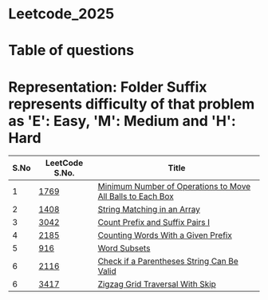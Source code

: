 # Leetcode_2025
# Table of questions
# Representation: Folder Suffix represents difficulty of that problem as 'E': Easy, 'M': Medium and 'H': Hard

| S.No | LeetCode S.No. | Title                                                                 |
|------|----------------|----------------------------------------------------------------------|
| 1    | [1769](https://leetcode.com/problems/minimum-number-of-operations-to-move-all-balls-to-each-box/)           | [Minimum Number of Operations to Move All Balls to Each Box](./1769_M)          |
| 2    | [1408](https://leetcode.com/problems/string-matching-in-an-array/)    | [String Matching in an Array](./1408_E) |
| 3    | [3042](https://leetcode.com/problems/count-prefix-and-suffix-pairs-i/)    | [Count Prefix and Suffix Pairs I](./3042_E) |
| 4    | [2185](https://leetcode.com/problems/counting-words-with-a-given-prefix/)    | [Counting Words With a Given Prefix](./2185_E) |
| 5    | [916](https://leetcode.com/problems/word-subsets/)    | [Word Subsets](./916_M) |
| 6    | [2116](https://leetcode.com/problems/check-if-a-parentheses-string-can-be-valid/)    | [Check if a Parentheses String Can Be Valid](./2116_M) |
| 6    | [3417](https://leetcode.com/problems/zigzag-grid-traversal-with-skip/)    | [Zigzag Grid Traversal With Skip](./3417_E) |

